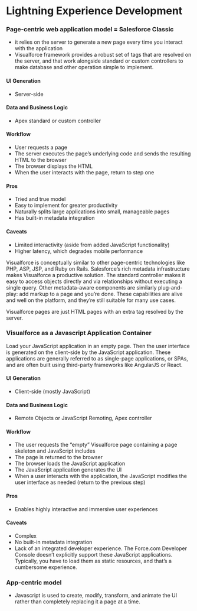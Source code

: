 # Lightning Experience Development

### Page-centric web application model = Salesforce Classic
  * it relies on the server to generate a new page every time you interact with the application
  * Visualforce framework provides a robust set of tags that are resolved on the server, and that work alongside standard or custom controllers to make database and other operation simple to implement.
  
#### UI Generation
* Server-side
#### Data and Business Logic
* Apex standard or custom controller
#### Workflow
* User requests a page
* The server executes the page’s underlying code and sends the resulting HTML to the browser
* The browser displays the HTML
* When the user interacts with the page, return to step one
#### Pros
* Tried and true model
* Easy to implement for greater productivity
* Naturally splits large applications into small, manageable pages
* Has built-in metadata integration
#### Caveats
* Limited interactivity (aside from added JavaScript functionality)
* Higher latency, which degrades mobile performance

Visualforce is conceptually similar to other page-centric technologies like PHP, ASP, JSP, and Ruby on Rails. Salesforce’s rich metadata infrastructure makes Visualforce a productive solution. The standard controller makes it easy to access objects directly and via relationships without executing a single query. Other metadata-aware components are similarly plug-and-play: add markup to a page and you’re done. These capabilities are alive and well on the platform, and they’re still suitable for many use cases.

Visualforce pages are just HTML pages with an extra tag resolved by the server.

### Visualforce as a Javascript Application Container

Load your JavaScript application in an empty page. Then the user interface is generated on the client-side by the JavaScript application. These applications are generally referred to as single-page applications, or SPAs, and are often built using third-party frameworks like AngularJS or React.
  
#### UI Generation
* Client-side (mostly JavaScript)
#### Data and Business Logic
* Remote Objects or JavaScript Remoting, Apex controller
#### Workflow
* The user requests the “empty” Visualforce page containing a page skeleton and JavaScript includes
* The page is returned to the browser
* The browser loads the JavaScript application
* The JavaScript application generates the UI
* When a user interacts with the application, the JavaScript modifies the user interface as needed (return to the previous step)
#### Pros
* Enables highly interactive and immersive user experiences
#### Caveats
* Complex
* No built-in metadata integration
* Lack of an integrated developer experience. The Force.com Developer Console doesn’t explicitly support these JavaScript applications. Typically, you have to load them as static resources, and that’s a cumbersome experience.

### App-centric model
 * Javascript is used to create, modify, transform, and animate the UI rather than completely replacing it a page at a time.


